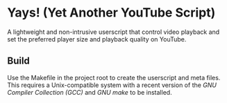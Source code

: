 Yays! (Yet Another YouTube Script)
==================================

A lightweight and non-intrusive userscript that control video playback and set
the preferred player size and playback quality on YouTube.

Build
-----

Use the Makefile in the project root to create the userscript and meta files.
This requires a Unix-compatible system with a recent version of the _GNU
Compiler Collection (GCC)_ and _GNU make_ to be installed.
